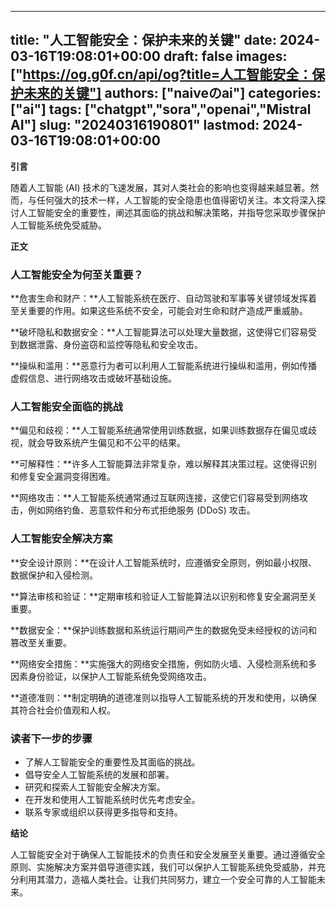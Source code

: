 
---
title: "人工智能安全：保护未来的关键"
date: 2024-03-16T19:08:01+00:00
draft: false
images: ["https://og.g0f.cn/api/og?title=人工智能安全：保护未来的关键"]
authors: ["naiveのai"]
categories: ["ai"]
tags: ["chatgpt","sora","openai","Mistral AI"]
slug: "20240316190801"
lastmod: 2024-03-16T19:08:01+00:00
---
**引言**

随着人工智能 (AI) 技术的飞速发展，其对人类社会的影响也变得越来越显著。然而，与任何强大的技术一样，人工智能的安全隐患也值得密切关注。本文将深入探讨人工智能安全的重要性，阐述其面临的挑战和解决策略，并指导您采取步骤保护人工智能系统免受威胁。

**正文**

### 人工智能安全为何至关重要？

**危害生命和财产：**人工智能系统在医疗、自动驾驶和军事等关键领域发挥着至关重要的作用。如果这些系统不安全，可能会对生命和财产造成严重威胁。

**破坏隐私和数据安全：**人工智能算法可以处理大量数据，这使得它们容易受到数据泄露、身份盗窃和监控等隐私和安全攻击。

**操纵和滥用：**恶意行为者可以利用人工智能系统进行操纵和滥用，例如传播虚假信息、进行网络攻击或破坏基础设施。

### 人工智能安全面临的挑战

**偏见和歧视：**人工智能系统通常使用训练数据，如果训练数据存在偏见或歧视，就会导致系统产生偏见和不公平的结果。

**可解释性：**许多人工智能算法非常复杂，难以解释其决策过程。这使得识别和修复安全漏洞变得困难。

**网络攻击：**人工智能系统通常通过互联网连接，这使它们容易受到网络攻击，例如网络钓鱼、恶意软件和分布式拒绝服务 (DDoS) 攻击。

### 人工智能安全解决方案

**安全设计原则：**在设计人工智能系统时，应遵循安全原则，例如最小权限、数据保护和入侵检测。

**算法审核和验证：**定期审核和验证人工智能算法以识别和修复安全漏洞至关重要。

**数据安全：**保护训练数据和系统运行期间产生的数据免受未经授权的访问和篡改至关重要。

**网络安全措施：**实施强大的网络安全措施，例如防火墙、入侵检测系统和多因素身份验证，以保护人工智能系统免受网络攻击。

**道德准则：**制定明确的道德准则以指导人工智能系统的开发和使用，以确保其符合社会价值观和人权。

### 读者下一步的步骤

* 了解人工智能安全的重要性及其面临的挑战。
* 倡导安全人工智能系统的发展和部署。
* 研究和探索人工智能安全解决方案。
* 在开发和使用人工智能系统时优先考虑安全。
* 联系专家或组织以获得更多指导和支持。

**结论**

人工智能安全对于确保人工智能技术的负责任和安全发展至关重要。通过遵循安全原则、实施解决方案并倡导道德实践，我们可以保护人工智能系统免受威胁，并充分利用其潜力，造福人类社会。让我们共同努力，建立一个安全可靠的人工智能未来。